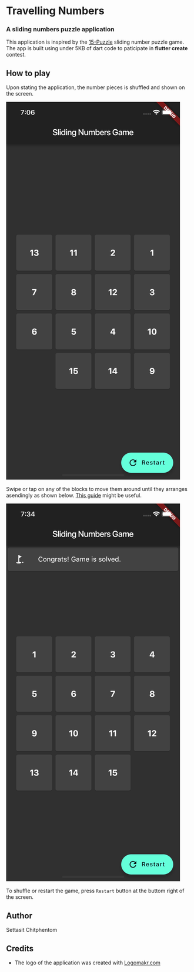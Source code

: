 # Travelling Numbers
### A sliding numbers puzzle application

This application is inspired by the [15-Puzzle](https://en.wikipedia.org/wiki/15_puzzle) sliding number puzzle game. The app is built using under 5KB of dart code to paticipate in **flutter create** contest.

## How to play
Upon stating the application, the number pieces is shuffled and shown on the screen.

![Start Up Screen](/screenshot/startup.png)

Swipe or tap on any of the blocks to move them around until they arranges asendingly as shown below. [This guide](https://ruwix.com/twisty-puzzles/sliding-15-puzzle/) might be useful.

![Solved Screen](/screenshot/solved.png)

To shuffle or restart the game, press `Restart` button at the buttom right of the screen.

## Author
Settasit Chitphentom

## Credits
- The logo of the application was created with [Logomakr.com](http://logomakr.com)